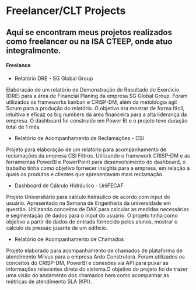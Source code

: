 # Freelancer/CLT Projects

## Aqui se encontram meus projetos realizados como freelancer ou na ISA CTEEP, onde atuo integralmente.

#### Freelance
  
  - Relatório DRE - SG Global Group

  Elaboração de um relatório de Demonstração do Resultado do Exercício (DRE) para a área de Financial Planing da empresa SG Global Group. Foram utilizados os frameworks kanban e CRISP-DM, além da metoldogia ágil Scrum para a produção do relatório. O objetivo era mostrar de forma fácil, intuitiva e eficaz os big numbers da área financeira para a alta liderança da empresa. O dashboard foi construído em Power BI e o projeto teve duração total de 1 mês.
  
  
  - Relatório de Acompanhamento de Reclamações - CSI

  Projeto para elaboração de um relatório para acompanhamento de reclamações da empresa CSI Filtros. Utilizando o framework CRISP-DM e as ferramentas PowerBI e PowerPoint para desenvolvimento do dashboard, o trabalho tinha como objetivo fornecer insights para a empresa, em relação a quais os produtos e clientes que apresentavam mais reclamação.
  
  
  - Dashboard de Cálculo Hidráulico - UniFECAF
  
  Projeto Universitário para cálculo hidráulico de acordo com input do usuário. Apresentado na Semana de Engenharia da universidade em questão. Utilizando conceitos de DAX para calcular as medidas necessárias e segmentação de dados para o input do usuário. O projeto tinha como objetivo a partir de dados de entrada fornecido pelos alunos, mostrar o cálculo da pressão jusante de um edifício.


  - Relatório de Acompanhamento de Chamados

  Projeto elaborado para acompanhamento de chamados de plataforma de atendimento Milvus para a empresa Ardo Construtora. Foram utilizados os conceitos do CRISP-DM, PowerBI e conexões via API para puxar as informações relevantes direto do sistema.O objetivo do projeto foi de trazer uma visão do andamento dos chamados bem como acompanhar as métricas de atendimento SLA (KPI).
    
    
